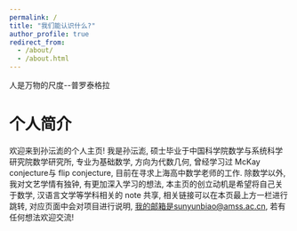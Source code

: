 ```yaml
---
permalink: /
title: "我们能认识什么?"
author_profile: true
redirect_from: 
  - /about/
  - /about.html
---
```


人是万物的尺度--普罗泰格拉

个人简介
====
欢迎来到孙沄滮的个人主页! 我是孙沄滮, 硕士毕业于中国科学院数学与系统科学研究院数学研究所, 专业为基础数学, 方向为代数几何, 曾经学习过 McKay conjecture与 flip conjecture, 目前在寻求上海高中数学老师的工作. 除数学以外, 我对文艺学情有独钟, 有更加深入学习的想法, 本主页的创立动机是希望将自己关于数学, 汉语言文学等学科相关的 note 共享, 相关链接可以在本页最上方一栏进行跳转, 对应页面中会对项目进行说明, 我的邮箱是sunyunbiao@amss.ac.cn, 若有任何想法欢迎交流!

